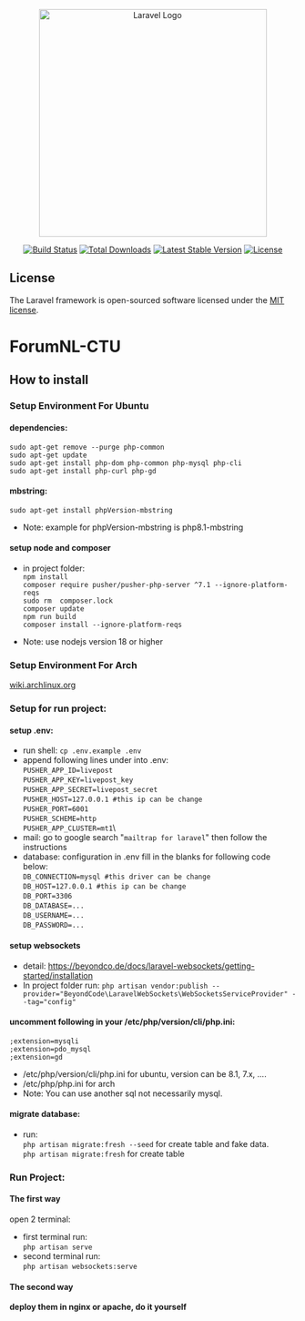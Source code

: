<p align="center"><a href="https://laravel.com" target="_blank"><img src="https://raw.githubusercontent.com/laravel/art/master/logo-lockup/5%20SVG/2%20CMYK/1%20Full%20Color/laravel-logolockup-cmyk-red.svg" width="400" alt="Laravel Logo"></a></p>

<p align="center">
<a href="https://github.com/laravel/framework/actions"><img src="https://github.com/laravel/framework/workflows/tests/badge.svg" alt="Build Status"></a>
<a href="https://packagist.org/packages/laravel/framework"><img src="https://img.shields.io/packagist/dt/laravel/framework" alt="Total Downloads"></a>
<a href="https://packagist.org/packages/laravel/framework"><img src="https://img.shields.io/packagist/v/laravel/framework" alt="Latest Stable Version"></a>
<a href="https://packagist.org/packages/laravel/framework"><img src="https://img.shields.io/packagist/l/laravel/framework" alt="License"></a>
</p>

## License

The Laravel framework is open-sourced software licensed under the [MIT license](https://opensource.org/licenses/MIT).
# ForumNL-CTU

## How to install

### Setup Environment For Ubuntu

#### dependencies:
`` sudo apt-get remove --purge php-common ``\
`` sudo apt-get update ``\
`` sudo apt-get install php-dom php-common php-mysql php-cli ``\
`` sudo apt-get install php-curl php-gd ``



#### mbstring:
`` sudo apt-get install phpVersion-mbstring ``
- Note: example for phpVersion-mbstring is php8.1-mbstring

#### setup node and composer
- in project folder:\
`` npm install ``\
`` composer require pusher/pusher-php-server ^7.1 --ignore-platform-reqs ``\
`` sudo rm  composer.lock ``\
`` composer update ``\
`` npm run build ``\
`` composer install --ignore-platform-reqs ``

- Note: use nodejs version 18 or higher



### Setup Environment For Arch

<a href="https://wiki.archlinux.org">wiki.archlinux.org</a>

### Setup for run project:

#### setup .env:
- run shell:
`` cp .env.example .env ``
- append following lines under into .env:\
`` PUSHER_APP_ID=livepost ``\
`` PUSHER_APP_KEY=livepost_key ``\
`` PUSHER_APP_SECRET=livepost_secret ``\
`` PUSHER_HOST=127.0.0.1 #this ip can be change ``\
`` PUSHER_PORT=6001 ``\
`` PUSHER_SCHEME=http ``\
`` PUSHER_APP_CLUSTER=mt1 ``\
- mail:
go to google search "`` mailtrap for laravel ``" then follow the instructions
- database:
configuration in .env fill in the blanks for following code below:\
`` DB_CONNECTION=mysql #this driver can be change ``\
`` DB_HOST=127.0.0.1 #this ip can be change ``\
`` DB_PORT=3306 ``\
`` DB_DATABASE=... ``\
`` DB_USERNAME=... ``\
`` DB_PASSWORD=... ``

#### setup websockets
- detail: https://beyondco.de/docs/laravel-websockets/getting-started/installation
- In project folder run:
`` php artisan vendor:publish --provider="BeyondCode\LaravelWebSockets\WebSocketsServiceProvider" --tag="config" ``

#### uncomment following in your /etc/php/version/cli/php.ini:
`` ;extension=mysqli ``\
`` ;extension=pdo_mysql ``\
`` ;extension=gd ``
- /etc/php/version/cli/php.ini for ubuntu, version can be 8.1, 7.x, ....
- /etc/php/php.ini for arch
- Note: You can use another sql not necessarily mysql.

#### migrate database:
- run:\
`` php artisan migrate:fresh --seed `` for create table and fake data.\
`` php artisan migrate:fresh `` for create table

### Run Project:

#### The first way


open 2 terminal:
- first terminal run:\
`` php artisan serve ``
- second terminal run:\
`` php artisan websockets:serve ``

#### The second way

**deploy them in nginx or apache, do it yourself**
